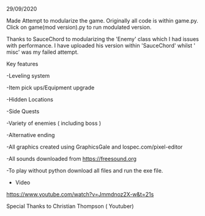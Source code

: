 
29/09/2020

Made Attempt to modularize the game. Originally all code is within game.py. Click on game(mod version).py to run modulated version. 

Thanks to SauceChord to modularizing the 'Enemy' class which I had issues with performance. I have uploaded his version within 'SauceChord'
whilst ' misc' was my failed attempt. 

Key features

-Leveling system

-Item pick ups/Equipment upgrade

-Hidden Locations 

-Side Quests 

-Variety of enemies ( including boss ) 

-Alternative ending 


-All graphics created using GraphicsGale and lospec.com/pixel-editor

-All sounds downloaded from https://freesound.org

-To play without python download all files and run the exe file.

- Video

https://www.youtube.com/watch?v=Jmmdnoz2X-w&t=21s

Special Thanks to Christian Thompson ( Youtuber)

